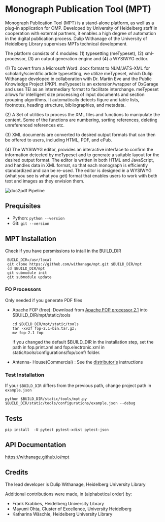 # Monograph Publication  Tool (MPT)

Monograph Publication Tool (MPT) is a stand-alone platform, as well as a plug-in application for OMP. Developed by University of Heidelberg staff in cooperation with external partners, it enables a high degree of automation in the digital publication process. Dulip Withanage of the University of Heidelberg Library supervises MPTs technical development.

The platform consists of 4  modules: (1) typesetting (meTypeset), (2) xml-processor,  (3) an output generation engine and (4) a WYSIWYG editor.


(1) To covert from a Microsoft Word .docx format to NLM/JATS-XML for scholarly/scientific article typesetting, we utilize meTypeset, which Dulip Withanage developed in collaboration with Dr. Martin Eve and the Public Knowledge Project (PKP). meTypeset is an extension/wrapper of OxGarage and uses TEI as an intermediary format to facilitate interchange. meTypeset allows for intelligent size processing of input documents and section grouping algorithms. It automatically detects figure and table lists, footnotes, heading structure, bibliographies, and metadata.

(2)  A Set of utilities to process the  XML files  and functions to manipulate the content. Some of the functions are numbering, sorting references, deleting unreferenced references etc.

(3) XML documents are converted to desired output formats that can then be offered to users, including HTML, PDF, and ePub.

(4)  The WYSIWYG editor, provides an interactive interface to confirm the information detected by meTypeset and to generate a suitable layout for the desired output format. The editor is written in both HTML and JavaScript, and handles data in XML format, so that each monograph is efficiently standardized and can be re-used. The editor is designed in a WYSIWYG (what you see is what you get) format that enables users to work with both text and images as they envision them.



![doc2pdf Pipeline](https://raw.githubusercontent.com/withanage/mpt/master/static/images/mpt.png)

## Prequisites
 * Python: `python --version`
 * Git: `git --version`

## MPT Installation 
Check if you have persmissions  to intall in the BUILD_DIR
```
 BUILD_DIR=/usr/local
 git clone https://github.com/withanage/mpt.git $BUILD_DIR/mpt 
 cd $BUILD_DIR/mpt
 git submodule init
 git submodule update
```
### FO Processors 
Only needed if you generate PDF files

* Apache FOP (free): Download from [Apache FOP processor 2.1](https://xmlgraphics.apache.org/fop/download.html) into  $BUILD_DIR/mpt/static/tools
  ```
  cd $BUILD_DIR/mpt/static/tools
  tar -xvzf fop-2.1-bin.tar.gz;
  mv fop-2.1 fop
  ```
  If you changed the default $BUILD_DIR in the installation step, set the path in fop.print.xml and fop.electronic.xml in static/tools/configurations/fop/conf/ folder.

* Antenna- House(Commercial) : See the [distributor's](https://www.antennahouse.com) instructions


### Test Installation
If your `$BUILD_DIR` differs from the previous path, change project path in `example.json`

```
python $BUILD_DIR/static/tools/mpt.py  $BUILD_DIR/static/tools/configurations/example.json --debug
```
## Tests
```
pip install  -U pytest pytest-xdist pytest-json

```

## API Documentation

https://withanage.github.io/mpt

## Credits

The lead developer is Dulip Withanage,  Heidelberg  University Library

Additional contributions were made, in (alphabetical order) by:


* Frank Krabbes, Heidelberg  University Library 
* Mayumi Ohta, Cluster of Excellence,  University Heidelberg
* Katharina Wäschle, Heidelberg  University Library 


